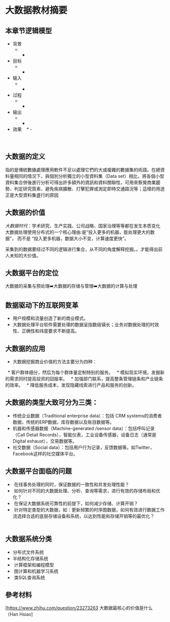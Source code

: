 # 大数据教材摘要

## 本章节逻辑模型

* 背景
    * -
* 目标
    * -
* 输入
    * -
* 过程
    * -
* 输出
    * -
* 效果
    * -
    
    
## 大数据的定义
   指的是傳統數據處理應用軟件不足以處理它們的大或複雜的數據集的術語。在總資料量相同的情況下，與個別分析獨立的小型資料集（Data set）相比，將各個小型資料集合併後進行分析可得出許多額外的資訊和資料關聯性，可用來察覺商業趨勢、判定研究質素、避免疾病擴散、打擊犯罪或測定即時交通路況等；這樣的用途正是大型資料集盛行的原因
## 大数据的价值
*大数据时代*：学术研究、生产实践、公司战略、国家治理等等都在发生本质变化
大数据处理使用分布式的一个核心理由:是“投入更多的机器，能处理更大的数据”，
而不是 “投入更多机器，数据大小不变，计算速度更快”。

采集到的数据要经过不同的逻辑进行集合，从不同的角度解释挖掘。。才能得出前人未知的大价值。

## 大数据平台的定位

大数据的采集与预处理➡️大数据的存储与管理➡️大数据的计算与处理

## 数据驱动下的互联网变革

*  用户规模和流量创造了新的商业模式。
*  大数据处理平台软件需要处理的数据呈指数级镇长；业务对数据处理的时效性、正确性和纬度要求不断提高。

## 大数据的应用

*  大数据挖掘商业价值的方法主要分为四种：

   *  客户群体细分，然后为每个群体量定制特别的服务。
   *  模拟现实环境，发掘新的需求同时提高投资的回报率。
   *  加强部门联系，提高整条管理链条和产业链条的效率。
   *  降低服务成本，发现隐藏线索进行产品和服务的创新。


## 大数据的类型大致可分为三类：

*  传统企业数据（Traditional enterprise data）：包括 CRM systems的消费者数据，传统的ERP数据，库存数据以及账目数据等。
*  机器和传感器数据（Machine-generated /sensor data）：包括呼叫记录（Call Detail Records），智能仪表，工业设备传感器，设备日志（通常是Digital exhaust），交易数据等。
*  社交数据（Social data）：包括用户行为记录，反馈数据等。如Twitter，Facebook这样的社交媒体平台。


## 大数据平台面临的问题

*  在线事务处理的同时，保证数据的一致性和并发处理性能？
*  如何针对不同的大数据处理、分析、查询等需求，进行有效的存储布局和优化？
*  在保证大数据系统可靠性的前提下，如何减少存储、计算开销？
*  针对特定类型的大数据，如：更新频繁的时序图数据，如何有效进行数据工作流选择合适的底层存储设备和系统，以达到性能和存储开销等的最优化？
          
## 大数据系统分类
*  分布式文件系统
*  半结构化存储系统
*  计算框架和编程模型
*  图计算和机器学习系统
*  类SQL查询系统



## 參考材料
[https://www.zhihu.com/question/23273263  大数据最核心的价值是什么（Han Hsiao]
